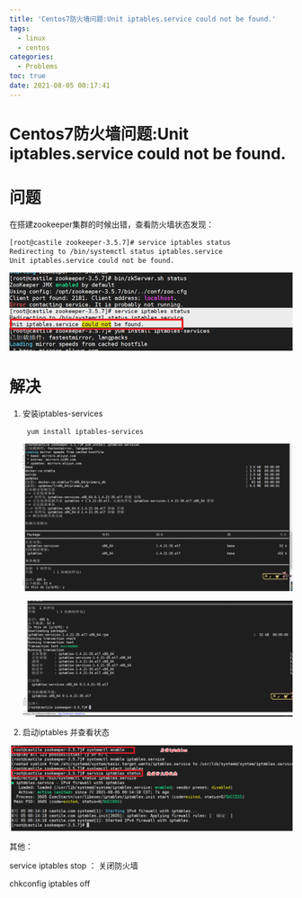 ```yaml
---
title: 'Centos7防火墙问题:Unit iptables.service could not be found.'
tags:
  - linux
  - centos
categories:
  - Problems
toc: true
date: 2021-08-05 00:17:41
---
```



# Centos7防火墙问题:Unit iptables.service could not be found.



# 问题

在搭建zookeeper集群的时候出错，查看防火墙状态发现：

```shell
[root@castile zookeeper-3.5.7]# service iptables status
Redirecting to /bin/systemctl status iptables.service
Unit iptables.service could not be found.

```

![1628093509711](centos防火墙问题/1628093509711.png)



# 解决

1. 安装iptables-services

   ```shell
    yum install iptables-services
   ```

   ![1628093561277](centos防火墙问题/1628093561277.png)

   ![1628093584574](centos防火墙问题/1628093584574.png)

2.  启动iptables 并查看状态

   ![1628093708413](centos防火墙问题/1628093708413.png)



其他：

service iptables stop ： 关闭防火墙

chkconfig iptables off